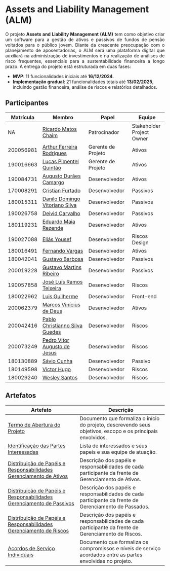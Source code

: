 # Assets and Liability Management (ALM)

<p align="justify">
    O projeto <strong>Assets and Liability Management (ALM)</strong> tem como objetivo criar um software para a gestão de ativos e passivos de fundos de pensão voltados para o público jovem. Diante da crescente preocupação com o planejamento de aposentadorias, o ALM será uma plataforma digital que auxiliará na administração de investimentos e na realização de análises de risco frequentes, essenciais para a sustentabilidade financeira a longo prazo. 
    A entrega do projeto está estruturada em duas fases: 
    <ul>
        <li><strong>MVP</strong>: 11 funcionalidades iniciais até <strong>16/12/2024</strong>.</li>
        <li><strong>Implementação gradual</strong>: 21 funcionalidades totais até <strong>13/02/2025</strong>, incluindo gestão financeira, análise de riscos e relatórios detalhados.</li>
    </ul>
</p>


## Participantes

| Matrícula | Membro                                 | Papel              | Equipe                         |
| --------- | -------------------------------------- | ------------------ | ------------------------------ |
| NA        | [Ricardo Matos Chaim][rmc]             | Patrocinador       | Stakeholder <br> Project Owner |
| 200056981 | [Arthur Ferreira Rodrigues][afr]       | Gerente de Projeto | Ativos                         |
| 190016663 | [Lucas Pimentel Quintão][lpq]          | Gerente de Projeto | Ativos                         |
| 190084731 | [Augusto Durães Camargo][adc]          | Desenvolvedor      | Ativos                         |
| 170008291 | [Cristian Furtado][cf]                 | Desenvolvedor      | Passivos                       |
| 180015311 | [Danilo Domingo Vitoriano Silva][ddvs] | Desenvolvedor      | Passivos                       |
| 190026758 | [Deivid Carvalho][dc]                  | Desenvolvedor      | Passivos                       |
| 180119231 | [Eduardo Maia Rezende][emr]            | Desenvolvedor      | Ativos                         |
| 190027088 | [Eliás Yousef][ey]                     | Desenvolvedor      | Riscos <br> Design             |
| 180016491 | [Fernando Vargas][fv]                  | Desenvolvedor      | Ativos                         |
| 180042041 | [Gustavo Barbosa][gb]                  | Desenvolvedor      | Passivos                       |
| 200019228 | [Gustavo Martins Ribeiro][gmr]         | Desenvolvedor      | Passivos                       |
| 190057858 | [José Luís Ramos Teixeira][jlrt]       | Desenvolvedor      | Riscos                         |
| 180022962 | [Luis Guilherme][lg]                   | Desenvolvedor      | Front-end                      |
| 200062379 | [Marcos Vinícius de Deus][mvd]         | Desenvolvedor      | Ativos                         |
| 200042416 | [Pablo Christianno Silva Guedes][pcsg] | Desenvolvedor      | Riscos                         |
| 200073249 | [Pedro Vitor Augusto de Jesus][pvaj]   | Desenvolvedor      | Riscos                         |
| 180130889 | [Sávio Cunha][sc]                      | Desenvolvedor      | Passivo                        |
| 180149598 | [Victor Hugo][vh]                      | Desenvolvedor      | Riscos                         |
| 180029240 | [Wesley Santos][ws]                    | Desenvolvedor      | Riscos                         |
  
## Artefatos

| Artefato                                                                                                           | Descrição                                                                                                    |
| ------------------------------------------------------------------------------------------------------------------ | ------------------------------------------------------------------------------------------------------------ |
| [Termo de Abertura do Projeto](./docs/artefatos/tap.md)                                                            | Documento que formaliza o início do projeto, descrevendo seus objetivos, escopo e os principais envolvidos.  |
| [Identificação das Partes Interessadas](#participantes)                                                            | Lista de interessados e seus papeis e sua equipe de atuação.                                                 |
| [Distribuição de Papéis e Responsabilidades Gerenciamento de Ativos](./docs/artefatos/acordo-equipe_ativos.md)     | Descrição dos papéis e responsabilidades de cada participante da frente de Gerenciamento de Ativos.          |
| [Distribuição de Papéis e Responsabilidades Gerenciamento de Passivos](./docs/artefatos/acordo-equipe_passivos.md) | Descrição dos papéis e responsabilidades de cada participante da frente de Gerenciamento de Passados.        |
| [Distribuição de Papéis e Responsabilidades Gerenciamento de Riscos](./docs/artefatos/acordo-equipe_riscos.md)     | Descrição dos papéis e responsabilidades de cada participante da frente de Gerenciamento de Riscos.          |
| [Acordos de Serviço Individuais](./docs/acordo-servico-individual/acordos-servico.md)                              | Documento que formaliza os compromissos e níveis de serviço acordados entre as partes envolvidas no projeto. |

[rmc]: http://lattes.cnpq.br/0716559775355685  
[afr]: https://github.com/ArthurFerreiraRodrigues
[lpq]: https://github.com/LucasPimentel123
[adc]: https://github.com/augustocrmg
[cf]: https://github.com/csafurtado
[ddvs]: https://github.com/danilow200
[dc]: https://github.com/deivid-a1
[emr]: https://github.com/eduardomr
[ey]: https://github.com/eliasyousef00
[fv]: https://github.com/SFernandoS
[gb]: https://github.com/brbsg
[gmr]: https://github.com/gustavomartins-github
[jlrt]: https://github.com/joseluis-rt
[lg]: https://github.com/luisgaboardi
[mvd]: https://github.com/Marcos574
[pcsg]: https://github.com/PabloChristianno
[pvaj]: https://github.com/Peedrooo
[rb]: https://github.com/RenatoBrittoAraujo
[sc]: https://github.com/savioc2
[vh]: https://github.com/8ifq3
[ws]: https://github.com/wesleysantos00